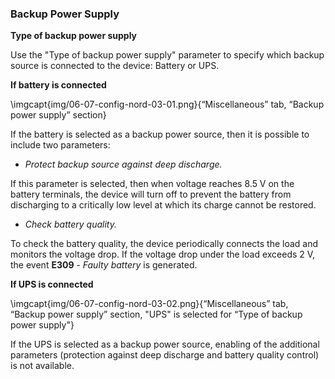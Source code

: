 ### Backup Power Supply

**Type of backup power supply**  

Use the "Type of backup power supply" parameter to specify which backup source is connected to the device: Battery or UPS.
   

**If battery is connected**

\imgcapt{img/06-07-config-nord-03-01.png}{“Miscellaneous” tab, “Backup power supply” section}

If the battery is selected as a backup power source, then it is possible to include two parameters:

* *Protect backup source against deep discharge.* 

If this parameter is selected, then when voltage reaches 8.5 V on the battery terminals, the device will turn off to prevent the battery from discharging to a critically low level at which its charge cannot be restored. 

* *Check battery quality.* 

To check the battery quality, the device periodically connects the load and monitors the voltage drop. If the voltage drop under the load exceeds 2 V, the event **E309** - *Faulty battery* is generated.
   

**If UPS is connected**

\imgcapt{img/06-07-config-nord-03-02.png}{“Miscellaneous” tab, “Backup power supply” section, "UPS" is selected for “Type of backup power supply"}

If the UPS is selected as a backup power source, enabling of the additional parameters (protection against deep discharge and battery quality control) is not available.
